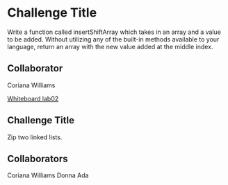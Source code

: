 # Challenge Title

Write a function called insertShiftArray which takes in an array and a value to be added. Without utilizing any of the built-in methods available to your language, return an array with the new value added at the middle index.

## Collaborator

Coriana Williams

[Whiteboard lab02](whiteboardlab02.png)

## Challenge Title

Zip two linked lists.

## Collaborators

Coriana Williams
Donna Ada
